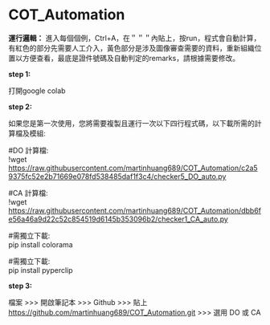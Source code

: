 # COT_Automation

**運行邏輯：**
進入每個個例，Ctrl+A，在＂＂＂內貼上，按run，程式會自動計算，有紅色的部分先需要人工介入，黃色部分是涉及圖像審查需要的資料，重新組織位置以方便查看，最底是證件號碼及自動判定的remarks，請根據需要修改。

**step 1:**

打開google colab


**step 2:**

如果您是第一次使用，您將需要複製且運行一次以下四行程式碼，以下載所需的計算檔及模組:

#DO 計算檔:<br>!wget https://raw.githubusercontent.com/martinhuang689/COT_Automation/c2a59375fc52e2b71669e078fd538485daf1f3c4/checker5_DO_auto.py


#CA 計算檔:<br>!wget https://raw.githubusercontent.com/martinhuang689/COT_Automation/dbb6fe56a46a9d22c52c854519d6145b353096b2/checker1_CA_auto.py


#需獨立下載:<br>pip install colorama


#需獨立下載:<br>pip install pyperclip


**step 3:**

檔案 >>> 開啟筆記本 >>> Github >>> 貼上 https://github.com/martinhuang689/COT_Automation.git >>> 選用 DO 或 CA

